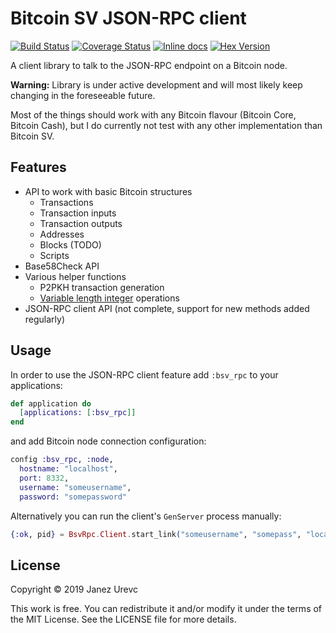 # Bitcoin SV JSON-RPC client

[![Build Status](https://travis-ci.org/slashrsm/bsv_rpc.svg?branch=master)](https://travis-ci.org/slashrsm/bsv_rpc)
[![Coverage Status](https://coveralls.io/repos/slashrsm/bsv_rpc/badge.svg?branch=master)](https://coveralls.io/r/slashrsm/bsv_rpc?branch=master)
[![Inline docs](http://inch-ci.org/github/slashrsm/bsv_rpc.svg)](http://hexdocs.pm/bsv_rpc/)
[![Hex Version](http://img.shields.io/hexpm/v/bsv_rpc.svg?style=flat)](https://hex.pm/packages/bsv_rpc)

A client library to talk to the JSON-RPC endpoint on a Bitcoin node. 

**Warning:** Library is under active development and will most likely keep changing in the foreseeable future. 

Most of the things should work with any Bitcoin flavour (Bitcoin Core, Bitcoin Cash), but I do currently not test
with any other implementation than Bitcoin SV.

## Features

* API to work with basic Bitcoin structures
  * Transactions
  * Transaction inputs
  * Transaction outputs
  * Addresses
  * Blocks (TODO)
  * Scripts
* Base58Check API
* Various helper functions 
  * P2PKH transaction generation
  * [Variable length integer](https://en.bitcoin.it/wiki/Protocol_documentation#Variable_length_integer) operations
* JSON-RPC client API (not complete, support for new methods added regularly)

## Usage

In order to use the JSON-RPC client feature add `:bsv_rpc` to your applications:

```elixir
def application do
  [applications: [:bsv_rpc]]
end
```

and add Bitcoin node connection configuration:

```elixir
config :bsv_rpc, :node,
  hostname: "localhost",
  port: 8332,
  username: "someusername",
  password: "somepassword"

```

Alternatively you can run the client's `GenServer` process manually:

```elixir
{:ok, pid} = BsvRpc.Client.start_link("someusername", "somepass", "localhost", 8332)
```

## License

Copyright © 2019 Janez Urevc

This work is free. You can redistribute it and/or modify it under the
terms of the MIT License. See the LICENSE file for more details.